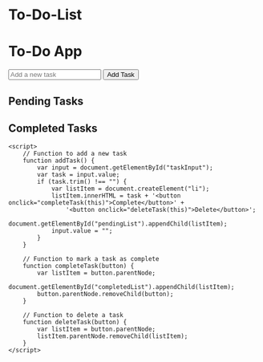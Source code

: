 # To-Do-List
<!DOCTYPE html>
<html lang="en">
<head>
    <meta charset="UTF-8">
    <meta name="viewport" content="width=device-width, initial-scale=1.0">
    <title>To-Do App</title>
    <link rel="stylesheet" href="styles.css">
</head>
<body>
    <div class="container">
        <h1>To-Do App</h1>
        <div id="inputContainer">
            <input type="text" id="taskInput" placeholder="Add a new task">
            <button onclick="addTask()">Add Task</button>
        </div>
        <div id="pendingTasks">
            <h2>Pending Tasks</h2>
            <ul id="pendingList"></ul>
        </div>
        <div id="completedTasks">
            <h2>Completed Tasks</h2>
            <ul id="completedList"></ul>
        </div>
    </div>

    <script>
        // Function to add a new task
        function addTask() {
            var input = document.getElementById("taskInput");
            var task = input.value;
            if (task.trim() !== "") {
                var listItem = document.createElement("li");
                listItem.innerHTML = task + '<button onclick="completeTask(this)">Complete</button>' +
                    '<button onclick="deleteTask(this)">Delete</button>';
                document.getElementById("pendingList").appendChild(listItem);
                input.value = "";
            }
        }

        // Function to mark a task as complete
        function completeTask(button) {
            var listItem = button.parentNode;
            document.getElementById("completedList").appendChild(listItem);
            button.parentNode.removeChild(button);
        }

        // Function to delete a task
        function deleteTask(button) {
            var listItem = button.parentNode;
            listItem.parentNode.removeChild(listItem);
        }
    </script>
</body>
</html>
